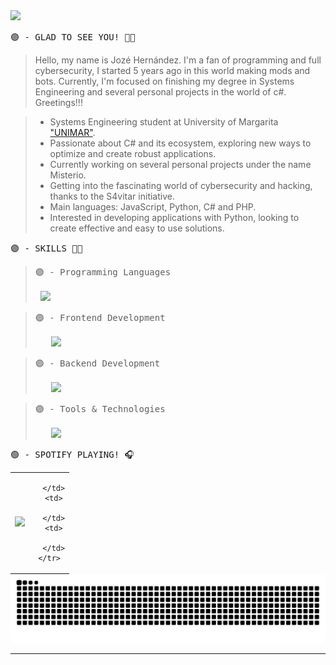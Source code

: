 <img src="https://github.com/Jozexo/Jozexo/blob/main/gif/Jozexoz.gif" style="border-radius: 30px margin-right: 10px;"/>

<pre>
🟣 - GLAD TO SEE YOU! 🤟🏻
</pre>

> Hello, my name is Jozé Hernández. I'm a fan of programming and full cybersecurity, I started 5 years ago in this world making mods and bots. Currently, I'm focused on finishing my degree in Systems Engineering and several personal projects in the world of c#. Greetings!!!


> - Systems Engineering student at University of Margarita ["UNIMAR"](https://portalunimar.unimar.edu.ve/).
> - Passionate about C# and its ecosystem, exploring new ways to optimize and create robust applications.
> - Currently working on several personal projects under the name Misterio.
> - Getting into the fascinating world of cybersecurity and hacking, thanks to the S4vitar initiative.
> - Main languages: JavaScript, Python, C# and PHP.
> - Interested in developing applications with Python, looking to create effective and easy to use solutions.


<pre>
🟣 - SKILLS 🤟🏻
</pre>

> <pre>
>🟣 - Programming Languages
>  
>  <img src="https://skillicons.dev/icons?i=js,ts,cs,java,php,py" />
> </pre>
    
> <pre>
>🟣 - Frontend Development
>
>    <img src="https://skillicons.dev/icons?i=css,html,vue,react,angular" />
> </pre>

> <pre>
>🟣 - Backend Development
>  
>    <img src="https://skillicons.dev/icons?i=django,docker,fastapi,flask,nodejs,laravel,mongodb,mysql,postgres" />
> </pre>

> <pre>
>🟣 - Tools & Technologies
>  
>    <img src="https://skillicons.dev/icons?i=git,github,gitlab,docker,figma,azure,linux,visualstudio,vscode" />
> </pre>


<pre>
🟢 - SPOTIFY PLAYING! 🎧
</pre>

<div style="text-align: center;">
  <table style="margin: auto;">
    <tr>
      <td>
        <img src="https://spotify-github-profile.kittinanx.com/api/view?uid=3172duxsvztk6aw6fsqeptfy4mfa&cover_image=true&theme=natemoo-re&show_offline=false&background_color=000000&interchange=false&bar_color=35ca3d&bar_color_cover=false" width="200" />
      </td>
      <td>
        
      </td>
      <td>
        
      </td>
      <td>
        
      </td>
    </tr>
  </table>
</div>



<div align="center">
  <picture>
    <source media="(prefers-color-scheme: dark)" srcset="https://raw.githubusercontent.com/huiishan99/huiishan99/output/github-contribution-grid-snake-dark.svg">
    <source media="(prefers-color-scheme: light)" srcset="https://raw.githubusercontent.com/huiishan99/huiishan99/output/github-contribution-grid-snake.svg">
    <img alt="github contribution grid snake animation" src="https://raw.githubusercontent.com/huiishan99/huiishan99/output/github-contribution-grid-snake.svg">
  </picture>  
</div>

---
